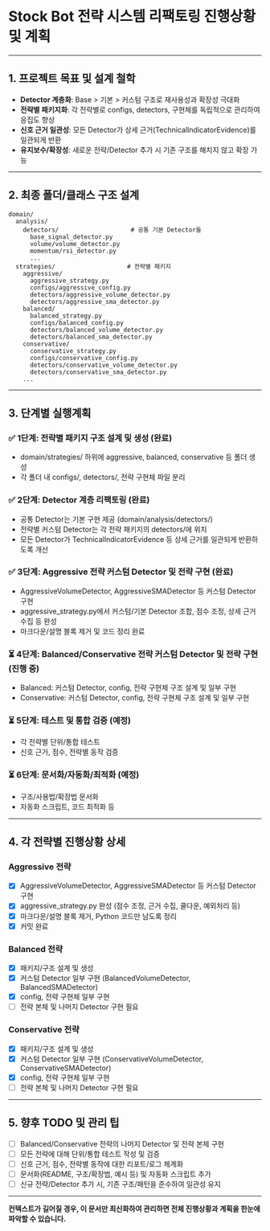 # Stock Bot 전략 시스템 리팩토링 진행상황 및 계획

---

## 1. 프로젝트 목표 및 설계 철학

- **Detector 계층화**: Base > 기본 > 커스텀 구조로 재사용성과 확장성 극대화
- **전략별 패키지화**: 각 전략별로 configs, detectors, 구현체를 독립적으로 관리하여 응집도 향상
- **신호 근거 일관성**: 모든 Detector가 상세 근거(TechnicalIndicatorEvidence)를 일관되게 반환
- **유지보수/확장성**: 새로운 전략/Detector 추가 시 기존 구조를 해치지 않고 확장 가능

---

## 2. 최종 폴더/클래스 구조 설계

```
domain/
  analysis/
    detectors/                    # 공통 기본 Detector들
      base_signal_detector.py
      volume/volume_detector.py
      momentum/rsi_detector.py
      ...
  strategies/                    # 전략별 패키지
    aggressive/
      aggressive_strategy.py
      configs/aggressive_config.py
      detectors/aggressive_volume_detector.py
      detectors/aggressive_sma_detector.py
    balanced/
      balanced_strategy.py
      configs/balanced_config.py
      detectors/balanced_volume_detector.py
      detectors/balanced_sma_detector.py
    conservative/
      conservative_strategy.py
      configs/conservative_config.py
      detectors/conservative_volume_detector.py
      detectors/conservative_sma_detector.py
    ...
```

---

## 3. 단계별 실행계획

### ✅ 1단계: 전략별 패키지 구조 설계 및 생성 (완료)
- domain/strategies/ 하위에 aggressive, balanced, conservative 등 폴더 생성
- 각 폴더 내 configs/, detectors/, 전략 구현체 파일 분리

### ✅ 2단계: Detector 계층 리팩토링 (완료)
- 공통 Detector는 기본 구현 제공 (domain/analysis/detectors/)
- 전략별 커스텀 Detector는 각 전략 패키지의 detectors/에 위치
- 모든 Detector가 TechnicalIndicatorEvidence 등 상세 근거를 일관되게 반환하도록 개선

### ✅ 3단계: Aggressive 전략 커스텀 Detector 및 전략 구현 (완료)
- AggressiveVolumeDetector, AggressiveSMADetector 등 커스텀 Detector 구현
- aggressive_strategy.py에서 커스텀/기본 Detector 조합, 점수 조정, 상세 근거 수집 등 완성
- 마크다운/설명 블록 제거 및 코드 정리 완료

### ⏳ 4단계: Balanced/Conservative 전략 커스텀 Detector 및 전략 구현 (진행 중)
- Balanced: 커스텀 Detector, config, 전략 구현체 구조 설계 및 일부 구현
- Conservative: 커스텀 Detector, config, 전략 구현체 구조 설계 및 일부 구현

### ⏳ 5단계: 테스트 및 통합 검증 (예정)
- 각 전략별 단위/통합 테스트
- 신호 근거, 점수, 전략별 동작 검증

### ⏳ 6단계: 문서화/자동화/최적화 (예정)
- 구조/사용법/확장법 문서화
- 자동화 스크립트, 코드 최적화 등

---

## 4. 각 전략별 진행상황 상세

### Aggressive 전략
- [x] AggressiveVolumeDetector, AggressiveSMADetector 등 커스텀 Detector 구현
- [x] aggressive_strategy.py 완성 (점수 조정, 근거 수집, 쿨다운, 예외처리 등)
- [x] 마크다운/설명 블록 제거, Python 코드만 남도록 정리
- [x] 커밋 완료

### Balanced 전략
- [x] 패키지/구조 설계 및 생성
- [x] 커스텀 Detector 일부 구현 (BalancedVolumeDetector, BalancedSMADetector)
- [x] config, 전략 구현체 일부 구현
- [ ] 전략 본체 및 나머지 Detector 구현 필요

### Conservative 전략
- [x] 패키지/구조 설계 및 생성
- [x] 커스텀 Detector 일부 구현 (ConservativeVolumeDetector, ConservativeSMADetector)
- [x] config, 전략 구현체 일부 구현
- [ ] 전략 본체 및 나머지 Detector 구현 필요

---

## 5. 향후 TODO 및 관리 팁

- [ ] Balanced/Conservative 전략의 나머지 Detector 및 전략 본체 구현
- [ ] 모든 전략에 대해 단위/통합 테스트 작성 및 검증
- [ ] 신호 근거, 점수, 전략별 동작에 대한 리포트/로그 체계화
- [ ] 문서화(README, 구조/확장법, 예시 등) 및 자동화 스크립트 추가
- [ ] 신규 전략/Detector 추가 시, 기존 구조/패턴을 준수하여 일관성 유지

---

**컨텍스트가 길어질 경우, 이 문서만 최신화하여 관리하면 전체 진행상황과 계획을 한눈에 파악할 수 있습니다.** 